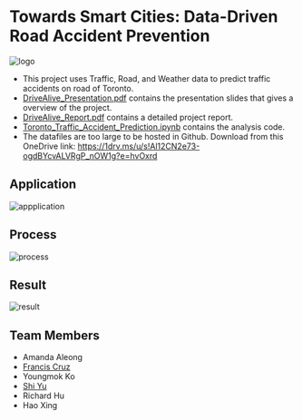 # Towards Smart Cities: Data-Driven Road Accident Prevention

![logo](images/logo.png)

- This project uses Traffic, Road, and Weather data to predict traffic accidents on road of Toronto.
- [DriveAlive_Presentation.pdf](DriveAlive_Presentation.pdf) contains the presentation slides that gives a overview of the project.
- [DriveAlive_Report.pdf](DriveAlive_Report.pdf) contains a detailed project report.
- [Toronto_Traffic_Accident_Prediction.ipynb](Toronto_Traffic_Accident_Prediction.ipynb) contains the analysis code.
- The datafiles are too large to be hosted in Github. Download from this OneDrive link: https://1drv.ms/u/s!Al12CN2e73-ogdBYcvALVRgP_nOW1g?e=hvOxrd

## Application

![appplication](images/application.png)

## Process

![process](images/process.png)

## Result

![result](images/result.png)

## Team Members

- Amanda Aleong
- [Francis Cruz](https://github.com/franciscedriccruz)
- Youngmok Ko
- [Shi Yu](https://github.com/LillyYu2019?tab=repositories)
- Richard Hu
- Hao Xing


